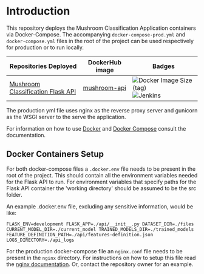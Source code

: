 # Introduction
This repository deploys the Mushroom Classification Application containers via Docker-Compose. The accompanying `docker-compose-prod.yml` and `docker-compose.yml` files in the root of the project can be used respectively for production or to run locally.

| Repositories Deployed                                        | DockerHub image                                              | Badges                                                       |
| ------------------------------------------------------------ | ------------------------------------------------------------ | ------------------------------------------------------------ |
| [Mushroom Classification Flask API](https://github.com/CallumHoughton18/Mushroom-Classification) | [mushroom-api](https://hub.docker.com/repository/docker/callumhoughton22/mushroom-api) | ![Docker Image Size (tag)](https://img.shields.io/docker/image-size/callumhoughton22/mushroom-api/latest) ![Jenkins](https://img.shields.io/jenkins/build?jobUrl=http%3A%2F%2Fjenkins.mushroomai.site%2Fjob%2FMushroom_Application_Deployment%2Fjob%2FMushroom_Classification_Application_Deployment%2F) |

The production yml file uses nginx as the reverse proxy server and gunicorn as the WSGI server to the serve the application.

For information on how to use [Docker](https://docs.docker.com/) and [Docker Compose](https://docs.docker.com/compose/) consult the documentation.

## Docker Containers Setup

For both docker-compose files a `.docker.env` file needs to be present in the root of the project. This should contain all the environment variables needed for the Flask API to run. For environment variables that specify paths for the Flask API container the 'working directory' should be assumed to be the src folder.

An example .docker.env file, excluding any sensitive information, would be like:

`FLASK_ENV=development
FLASK_APP=./api/__init__.py
DATASET_DIR=./files
CURRENT_MODEL_DIR=./current_model
TRAINED_MODELS_DIR=./trained_models
FEATURE_DEFINITION_PATH=./api/features-definition.json
LOGS_DIRECTORY=./api_logs`

For the production docker-compose file an `nginx.conf` file needs to be present in the `nginx` directory. For instructions on how to setup this file read the [nginx documentation](https://www.linode.com/docs/web-servers/nginx/nginx-installation-and-basic-setup/). Or, contact the repository owner for an example.